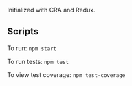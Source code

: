 Initialized with CRA and Redux.

## Scripts

To run: `npm start`

To run tests: `npm test`

To view test coverage: `npm test-coverage`
